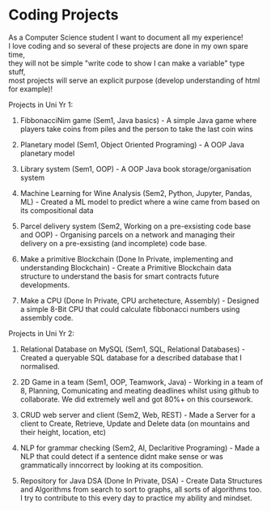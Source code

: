 # Coding Projects
As a Computer Science student I want to document all my experience!                                                                                                  
I love coding and so several of these projects are done in my own spare time,                                                             
they will not be simple "write code to show I can make a variable" type stuff,                                      
most projects will serve an explicit purpose (develop understanding of html for example)!

Projects in Uni Yr 1:
1. FibbonacciNim game (Sem1, Java basics) - A simple Java game where players take coins from piles and the person to take the last coin wins 
2. Planetary model (Sem1, Object Oriented Programing) - A OOP Java planetary model
3. Library system (Sem1, OOP) - A OOP Java book storage/organisation system

4. Machine Learning for Wine Analysis (Sem2, Python, Jupyter, Pandas, ML) - Created a ML model to predict where a wine came from based on its compositional data
5. Parcel delivery system (Sem2, Working on a pre-exsisting code base and OOP) - Organising parcels on a network and managing their delivery on a pre-exsisting (and incomplete) code base.

6. Make a primitive Blockchain (Done In Private, implementing and understanding Blockchain) - Create a Primitive Blockchain data structure to understand the basis for smart contracts future developments.                               
7. Make a CPU (Done In Private, CPU archetecture, Assembly) - Designed a simple 8-Bit CPU that could calculate fibbonacci numbers using assembly code.

Projects in Uni Yr 2:
1. Relational Database on MySQL (Sem1, SQL, Relational Databases) - Created a queryable SQL database for a described database that I normalised.
2. 2D Game in a team (Sem1, OOP, Teamwork, Java) - Working in a team of 8, Planning, Comunicating and meating deadlines whilst using github to collaborate. We did extremely well and got 80%+ on this coursework.

3. CRUD web server and client (Sem2, Web, REST) - Made a Server for a client to Create, Retrieve, Update and Delete data (on mountains and their height, location, etc)
4. NLP for grammar checking (Sem2, AI, Declaritive Programing) - Made a NLP that could detect if a sentence didnt make sense or was grammatically inncorrect by looking at its composition.

5. Repository for Java DSA (Done In Private, DSA) - Create Data Structures and Algorithms from search to sort to graphs, all sorts of algorithms too. I try to contribute to this every day to practice my ability and mindset.
